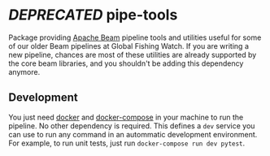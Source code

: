 # *DEPRECATED* pipe-tools

Package providing [Apache Beam](https://beam.apache.org/) pipeline tools and utilities useful for some of our older Beam pipelines at Global Fishing Watch. If you are writing a new pipeline, chances are most of these utilities are already supported by the core beam libraries, and you shouldn't be adding this dependency anymore.

## Development

You just need [docker](https://www.docker.com/) and [docker-compose](https://docs.docker.com/compose/) in your machine to run the pipeline. No other dependency is required. This defines a `dev` service you can use to run any command in an autommatic development environment. For example, to run unit tests, just run `docker-compose run dev pytest`.
